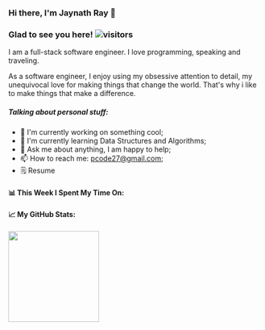 ### Hi there, I'm Jaynath Ray 👋
### Glad to see you here! ![visitors](https://visitor-badge.glitch.me/badge?page_id=jaynath-d.jaynath-d.github.io)

I am a full-stack software engineer. I love programming, speaking and traveling.

As a software engineer, I enjoy using my obsessive attention to detail, my unequivocal love for making things that change the world. That's why i like to make things that make a difference.

##### Talking about personal stuff:
- 🧑 I'm currently working on something cool;
- 🚀 I'm currently learning Data Structures and Algorithms;
- 💬 Ask me about anything, I am happy to help;
- 📫 How to reach me: pcode27@gmail.com;
- 🗒️ Resume

#### 📊 This Week I Spent My Time On:


#### 📈 My GitHub Stats:
<img height="180em" src="https://github-readme-stats.vercel.app/api?username=jaynath-d&show_icons=true&hide_border=true&&count_private=true&include_all_commits=true" />

